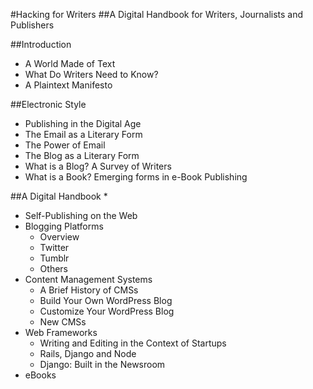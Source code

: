 
#Hacking for Writers
##A Digital Handbook for Writers, Journalists and Publishers

##Introduction
* A World Made of Text
* What Do Writers Need to Know?
* A Plaintext Manifesto

##Electronic Style
* Publishing in the Digital Age
* The Email as a Literary Form
* The Power of Email
* The Blog as a Literary Form
* What is a Blog? A Survey of Writers
* What is a Book? Emerging forms in e-Book Publishing

##A Digital Handbook
* 
* Self-Publishing on the Web
* Blogging Platforms
	- Overview
	- Twitter
	- Tumblr
	- Others
* Content Management Systems
	- A Brief History of CMSs
	- Build Your Own WordPress Blog
	- Customize Your WordPress Blog
	- New CMSs 
* Web Frameworks
	- Writing and Editing in the Context of Startups
	- Rails, Django and Node
	- Django: Built in the Newsroom
* eBooks
 